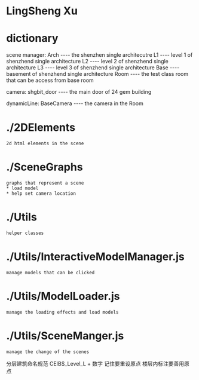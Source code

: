 # LingSheng Xu

# dictionary

scene manager:
Arch ---- the shenzhen single architecutre
L1 ---- level 1 of shenzhend single architecture
L2 ---- level 2 of shenzhend single architecture
L3 ---- level 3 of shenzhend single architecture
Base ---- basement of shenzhend single architecture
Room ---- the test class room that can be access from base room

camera:
shgbit_door ---- the main door of 24 gem building

dynamicLine:
BaseCamera ---- the camera in the Room

# ./2DElements  
    2d html elements in the scene


# ./SceneGraphs
    graphs that represent a scene
    * load model
    * help set camera location


# ./Utils
    helper classes

# ./Utils/InteractiveModelManager.js
    manage models that can be clicked

# ./Utils/ModelLoader.js
    manage the loading effects and load models

# ./Utils/SceneManger.js
    manage the change of the scenes

分层建筑命名规范
CEIBS_Level_L + 数字
记住要重设原点
楼层内标注要善用原点
